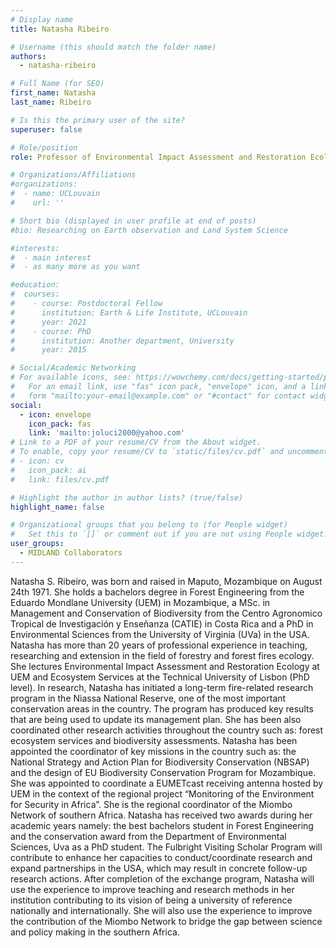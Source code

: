 ```yaml
---
# Display name
title: Natasha Ribeiro

# Username (this should match the folder name)
authors:
  - natasha-ribeiro

# Full Name (for SEO)
first_name: Natasha   
last_name: Ribeiro

# Is this the primary user of the site?
superuser: false

# Role/position
role: Professor of Environmental Impact Assessment and Restoration Ecology

# Organizations/Affiliations
#organizations:
#  - name: UCLouvain
#    url: ''

# Short bio (displayed in user profile at end of posts)
#bio: Researching on Earth observation and Land System Science

#interests:
#  - main interest
#  - as many more as you want

#education:
#  courses:
#    - course: Postdoctoral Fellow 
#      institution: Earth & Life Institute, UCLouvain
#      year: 2021
#    - course: PhD 
#      institution: Another department, University
#      year: 2015

# Social/Academic Networking
# For available icons, see: https://wowchemy.com/docs/getting-started/page-builder/#icons
#   For an email link, use "fas" icon pack, "envelope" icon, and a link in the
#   form "mailto:your-email@example.com" or "#contact" for contact widget.
social:
  - icon: envelope
    icon_pack: fas
    link: 'mailto:joluci2000@yahoo.com'
# Link to a PDF of your resume/CV from the About widget.
# To enable, copy your resume/CV to `static/files/cv.pdf` and uncomment the lines below.
# - icon: cv
#   icon_pack: ai
#   link: files/cv.pdf

# Highlight the author in author lists? (true/false)
highlight_name: false

# Organizational groups that you belong to (for People widget)
#   Set this to `[]` or comment out if you are not using People widget.
user_groups:
  - MIDLAND Collaborators
---
```

Natasha S. Ribeiro, was born and raised in Maputo, Mozambique on August 24th 1971. She holds a bachelors degree in Forest Engineering from the Eduardo Mondlane University (UEM) in Mozambique, a MSc. in Management and Conservation of Biodiversity from the Centro Agronomico Tropical de Investigación y Enseñanza (CATIE) in Costa Rica and a PhD in Environmental Sciences from the University of Virginia (UVa) in the USA. Natasha has more than 20 years of professional experience in teaching, researching and extension in the field of forestry and forest fires ecology. She lectures Environmental Impact Assessment and Restoration Ecology at UEM and Ecosystem Services at the Technical University of Lisbon (PhD level). In research, Natasha has initiated a long-term fire-related research program in the Niassa National Reserve, one of the most important conservation areas in the country. The program has produced key results that are being used to update its management plan. She has been also coordinated other research activities throughout the country such as: forest ecosystem services and biodiversity assessments. Natasha has been appointed the coordinator of key missions in the country such as: the National Strategy and Action Plan for Biodiversity Conservation (NBSAP) and the design of EU Biodiversity Conservation Program for Mozambique. She was appointed to coordinate a EUMETcast receiving antenna hosted by UEM in the context of the regional project “Monitoring of the Environment for Security in Africa”. She is the regional coordinator of the Miombo Network of southern Africa. Natasha has received two awards during her academic years namely: the best bachelors student in Forest Engineering and the conservation award from the Department of Environmental Sciences, Uva as a PhD student. The Fulbright Visiting Scholar Program will contribute to enhance her capacities to conduct/coordinate research and expand partnerships in the USA, which may result in concrete follow-up research actions. After completion of the exchange program, Natasha will use the experience to improve teaching and research methods in her institution contributing to its vision of being a university of reference nationally and internationally. She will also use the experience to improve the contribution of the Miombo Network to bridge the gap between science and policy making in the southern Africa.